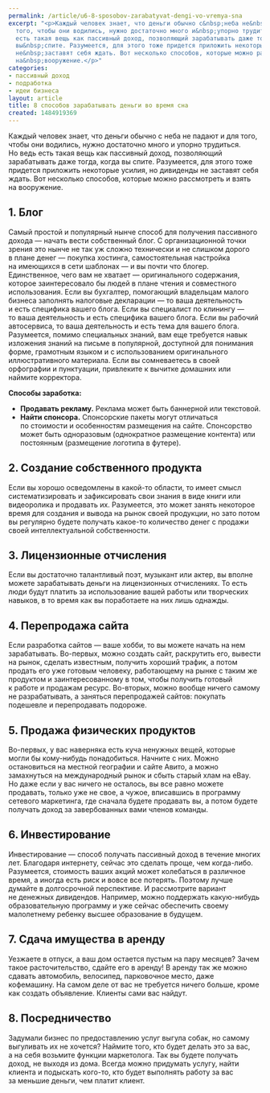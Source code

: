 ```yaml
---
permalink: /article/u6-8-sposobov-zarabatyvat-dengi-vo-vremya-sna
excerpt: "<p>Каждый человек знает, что деньги обычно с&nbsp;неба не&nbsp;падают и&nbsp;для
  того, чтобы они водились, нужно достаточно много и&nbsp;упорно трудиться. Но&nbsp;ведь
  есть такая вещь как пассивный доход, позволяющий зарабатывать даже тогда, когда
  вы&nbsp;спите. Разумеется, для этого тоже придется приложить некоторые усилия, но&nbsp;дивиденды
  не&nbsp;заставят себя ждать. Вот несколько способов, которые можно рассмотреть и&nbsp;взять
  на&nbsp;вооружение.</p>"
categories:
- пассивный доход
- подработка
- идеи бизнеса
layout: article
title: 8 способов зарабатывать деньги во время сна
created: 1484919369
---
```

Каждый человек знает, что деньги обычно с неба не падают и для того, чтобы они водились, нужно достаточно много и упорно трудиться. Но ведь есть такая вещь как пассивный доход, позволяющий зарабатывать даже тогда, когда вы спите. Разумеется, для этого тоже придется приложить некоторые усилия, но дивиденды не заставят себя ждать. Вот несколько способов, которые можно рассмотреть и взять на вооружение.

## 1. Блог ##

Самый простой и популярный нынче способ для получения пассивного дохода — начать вести собственный блог. С организационной точки зрения это нынче не так уж сложно технически и не слишком дорого в плане денег — покупка хостинга, самостоятельная настройка на имеющихся в сети шаблонах — и вы почти что блогер. Единственное, чего вам не хватает — оригинального содержания, которое заинтересовало бы людей в плане чтения и совместного использования. Если вы бухгалтер, помогающий владельцам малого бизнеса заполнять налоговые декларации — то ваша деятельность и есть специфика вашего блога. Если вы специалист по клинингу — то ваша деятельность и есть специфика вашего блога. Если вы рабочий автосервиса, то ваша деятельность и есть тема для вашего блога. Разумеется, помимо специальных знаний, вам еще требуется навык изложения знаний на письме в популярной, доступной для понимания форме, грамотным языком и с использованием оригинального иллюстративного материала. Если вы сомневаетесь в своей орфографии и пунктуации, привлеките к вычитке домашних или наймите корректора.

**Способы заработка:**

 *  **Продавать рекламу.** Реклама может быть баннерной или текстовой.
 *  **Найти спонсора.** Спонсорские пакеты могут отличаться по стоимости и особенностям размещения на сайте. Спонсорство может быть одноразовым (однократное размещение контента) или постоянным (размещение логотипа в футере).

## 2. Создание собственного продукта ##

Если вы хорошо осведомлены в какой-то области, то имеет смысл систематизировать и зафиксировать свои знания в виде книги или видеоролика и продавать их. Разумеется, это может занять некоторое время для создания и вывода на рынок своей продукции, но зато потом вы регулярно будете получать какое-то количество денег с продажи своей интеллектуальной собственности.

## 3. Лицензионные отчисления ##

Если вы достаточно талантливый поэт, музыкант или актер, вы вполне можете зарабатывать деньги на лицензионных отчислениях. То есть люди будут платить за использование вашей работы или творческих навыков, в то время как вы поработаете на них лишь однажды.

## 4. Перепродажа сайта ##

Если разработка сайтов — ваше хобби, то вы можете начать на нем зарабатывать. Во-первых, можно создать сайт, раскрутить его, вывести на рынок, сделать известным, получить хороший трафик, а потом продать его уже готовым человеку, работающему на рынке с таким же продуктом и заинтересованному в том, чтобы получить готовый к работе и продажам ресурс. Во-вторых, можно вообще ничего самому не разрабатывать, а заняться перепродажей сайтов: покупать подешевле и перепродавать подороже.

## 5. Продажа физических продуктов ##

Во-первых, у вас наверняка есть куча ненужных вещей, которые могли бы кому-нибудь понадобиться. Начните с них. Можно остановиться на местной географии и сайте Авито, а можно замахнуться на международный рынок и сбыть старый хлам на eBay. Но даже если у вас ничего не осталось, вы все равно можете продавать, только уже не свое, а чужое, вписавшись в программу сетевого маркетинга, где сначала будете продавать вы, а потом будете получать доход за завербованных вами членов команды.

## 6. Инвестирование ##

Инвестирование — способ получать пассивный доход в течение многих лет. Благодаря интернету, сейчас это сделать проще, чем когда-либо. Разумеется, стоимость ваших акций может колебаться в различное время, а иногда есть риск и вовсе все потерять. Поэтому лучше думайте в долгосрочной перспективе. И рассмотрите вариант не денежных дивидендов. Например, можно поддержать какую-нибудь образовательную программу и уже сейчас обеспечить своему малолетнему ребенку высшее образование в будущем.

## 7. Сдача имущества в аренду ##

Уезжаете в отпуск, а ваш дом остается пустым на пару месяцев? Зачем такое расточительство, сдайте его в аренду! В аренду так же можно сдавать автомобиль, велосипед, парковочное место, даже кофемашину. На самом деле от вас не требуется ничего больше, кроме как создать объявление. Клиенты сами вас найдут.

## 8. Посредничество ##

Задумали бизнес по предоставлению услуг выгула собак, но самому выгуливать их не хочется? Наймите того, кто будет делать это за вас, а на себя возьмите функции маркетолога. Так вы будете получать доход, не выходя из дома. Всегда можно придумать услугу, найти клиента и подыскать кого-то, кто будет выполнять работу за вас за меньшие деньги, чем платит клиент.
